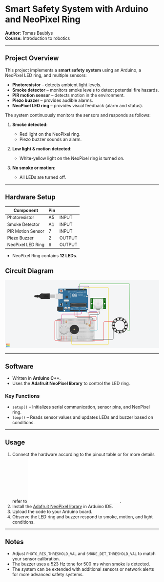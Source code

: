 # Smart Safety System with Arduino and NeoPixel Ring

**Author:** Tomas Baublys  
**Course:** Introduction to robotics  

---

## Project Overview

This project implements a **smart safety system** using an Arduino, a NeoPixel LED ring, and multiple sensors:

- **Photoresistor** – detects ambient light levels.
- **Smoke detector** – monitors smoke levels to detect potential fire hazards.
- **PIR motion sensor** – detects motion in the environment.
- **Piezo buzzer** – provides audible alarms.
- **NeoPixel LED ring** – provides visual feedback (alarm and status).

The system continuously monitors the sensors and responds as follows:

1. **Smoke detected**:  
   - Red light on the NeoPixel ring.  
   - Piezo buzzer sounds an alarm.

2. **Low light & motion detected**:  
   - White-yellow light on the NeoPixel ring is turned on.

3. **No smoke or motion**:  
   - All LEDs are turned off.

---

## Hardware Setup

| Component              | Pin       |	     |
|------------------------|-----------|-------|
| Photoresistor           | A5       |INPUT  |
| Smoke Detector          | A1       |INPUT  |
| PIR Motion Sensor       | 7        |INPUT  |
| Piezo Buzzer            | 2        |OUTPUT |
| NeoPixel LED Ring       | 6        |OUTPUT |

- NeoPixel Ring contains **12 LEDs**.

## Circuit Diagram
![Circuit Diagram](corridor_automatic_lamp_with_smoke_detector.png)

---

## Software

- Written in **Arduino C++**.
- Uses the **Adafruit NeoPixel library** to control the LED ring.  

### Key Functions

- `setup()` – Initializes serial communication, sensor pins, and NeoPixel ring.  
- `loop()` – Reads sensor values and updates LEDs and buzzer based on conditions.

---

## Usage

1. Connect the hardware according to the pinout table or for more details refer to ![Wirring diagram](wirring.pdf).
2. Install the [Adafruit NeoPixel library](https://github.com/adafruit/Adafruit_NeoPixel) in Arduino IDE.
3. Upload the code to your Arduino board.
4. Observe the LED ring and buzzer respond to smoke, motion, and light conditions.

---

## Notes

- Adjust `PHOTO_RES_THRESHOLD_VAL` and `SMOKE_DET_THRESHOLD_VAL` to match your sensor calibration.
- The buzzer uses a 523 Hz tone for 500 ms when smoke is detected.
- The system can be extended with additional sensors or network alerts for more advanced safety systems.

